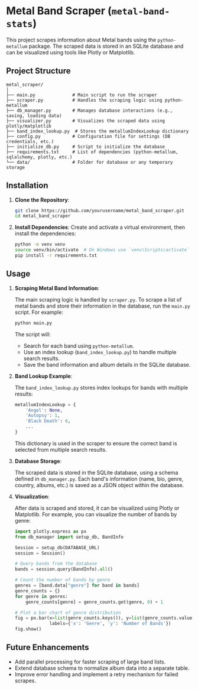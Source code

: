 # Metal Band Scraper (`metal-band-stats`)

This project scrapes information about Metal bands using the `python-metallum` package. The scraped data is stored in an SQLite database and can be visualized using tools like Plotly or Matplotlib.

## Project Structure

```
metal_scraper/
│
├── main.py              # Main script to run the scraper
├── scraper.py           # Handles the scraping logic using python-metallum
├── db_manager.py        # Manages database interactions (e.g., saving, loading data)
├── visualizer.py        # Visualizes the scraped data using plotly/matplotlib
├── band_index_lookup.py  # Stores the metallumIndexLookup dictionary
├── config.py            # Configuration file for settings (DB credentials, etc.)
├── initialize_db.py     # Script to initialize the database
├── requirements.txt     # List of dependencies (python-metallum, sqlalchemy, plotly, etc.)
└── data/                # Folder for database or any temporary storage
```

## Installation

1. **Clone the Repository**:
   ```bash
   git clone https://github.com/yourusername/metal_band_scraper.git
   cd metal_band_scraper
   ```

2. **Install Dependencies**:
   Create and activate a virtual environment, then install the dependencies:
   ```bash
   python -m venv venv
   source venv/bin/activate  # On Windows use `venv\Scripts\activate`
   pip install -r requirements.txt
   ```

## Usage

1. **Scraping Metal Band Information**:

   The main scraping logic is handled by `scraper.py`. To scrape a list of metal bands and store their information in the database, run the `main.py` script. For example:

   ```bash
   python main.py
   ```

   The script will:
   - Search for each band using `python-metallum`.
   - Use an index lookup (`band_index_lookup.py`) to handle multiple search results.
   - Save the band information and album details in the SQLite database.

2. **Band Lookup Example**:

   The `band_index_lookup.py` stores index lookups for bands with multiple results:
   ```python
   metallumIndexLookup = {
       'Angel': None,
       'Autopsy': 1,
       'Black Death': 6,
       ...
   }
   ```
   This dictionary is used in the scraper to ensure the correct band is selected from multiple search results.

3. **Database Storage**:

   The scraped data is stored in the SQLite database, using a schema defined in `db_manager.py`. Each band's information (name, bio, genre, country, albums, etc.) is saved as a JSON object within the database.

4. **Visualization**:

   After data is scraped and stored, it can be visualized using Plotly or Matplotlib. For example, you can visualize the number of bands by genre:
   ```python
   import plotly.express as px
   from db_manager import setup_db, BandInfo

   Session = setup_db(DATABASE_URL)
   session = Session()

   # Query bands from the database
   bands = session.query(BandInfo).all()

   # Count the number of bands by genre
   genres = [band.data["genre"] for band in bands]
   genre_counts = {}
   for genre in genres:
       genre_counts[genre] = genre_counts.get(genre, 0) + 1

   # Plot a bar chart of genre distribution
   fig = px.bar(x=list(genre_counts.keys()), y=list(genre_counts.values()), 
                labels={'x': 'Genre', 'y': 'Number of Bands'})
   fig.show()
   ```

## Future Enhancements

- Add parallel processing for faster scraping of large band lists.
- Extend database schema to normalize album data into a separate table.
- Improve error handling and implement a retry mechanism for failed scrapes.

